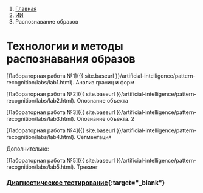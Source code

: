 <ol class="breadcrumb">
  <li class="breadcrumb-item"><a href="{{ site.baseurl }}">Главная</a></li>
  <li class="breadcrumb-item"><a href="{{ site.baseurl }}/artificial-intelligence/index.html">ИИ</a></li>
  <li class="breadcrumb-item active">Распознавание образов</li>
</ol>

# Технологии и методы распознавания образов

[Лабораторная работа №1]({{ site.baseurl }}/artificial-intelligence/pattern-recognition/labs/lab1.html). Анализ границ и форм

[Лабораторная работа №2]({{ site.baseurl }}/artificial-intelligence/pattern-recognition/labs/lab2.html). Опознание объекта

[Лабораторная работа №3]({{ site.baseurl }}/artificial-intelligence/pattern-recognition/labs/lab3.html). Опознание объекта. 2

[Лабораторная работа №4]({{ site.baseurl }}/artificial-intelligence/pattern-recognition/labs/lab4.html). Сегментация

Дополнительно:

[Лабораторная работа №5]({{ site.baseurl }}/artificial-intelligence/pattern-recognition/labs/lab5.html). Трекинг


### [Диагностическое тестирование](https://lms.surgu.ru/mod/quiz/view.php?id=338223){:target="_blank"}
